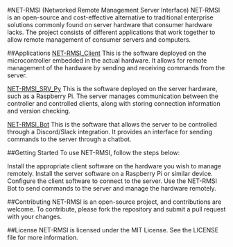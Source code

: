 #NET-RMSI (Networked Remote Management Server Interface)
NET-RMSI is an open-source and cost-effective alternative to traditional enterprise solutions commonly found on server hardware that consumer hardware lacks. The project consists of different applications that work together to allow remote management of consumer servers and computers.

##Applications
[NET-RMSI_Client](https://github.com/NET-RMSI/NET-RMSI_Client)
This is the software deployed on the microcontroller embedded in the actual hardware. It allows for remote management of the hardware by sending and receiving commands from the server.

[NET-RMSI_SRV_Py](https://github.com/NET-RMSI/NET-RMSI_Srv_Py)
This is the software deployed on the server hardware, such as a Raspberry Pi. The server manages communication between the controller and controlled clients, along with storing connection information and version checking.

[NET-RMSI_Bot](https://github.com/NET-RMSI/NET-RMSI_Bot/)
This is the software that allows the server to be controlled through a Discord/Slack integration. It provides an interface for sending commands to the server through a chatbot.

##Getting Started
To use NET-RMSI, follow the steps below:

Install the appropriate client software on the hardware you wish to manage remotely.
Install the server software on a Raspberry Pi or similar device.
Configure the client software to connect to the server.
Use the NET-RMSI Bot to send commands to the server and manage the hardware remotely.

##Contributing
NET-RMSI is an open-source project, and contributions are welcome. To contribute, please fork the repository and submit a pull request with your changes.

##License
NET-RMSI is licensed under the MIT License. See the LICENSE file for more information.